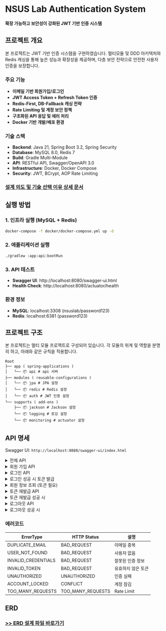 # NSUS Lab Authentication System

**확장 가능하고 보안성이 강화된 JWT 기반 인증 시스템**

## 프로젝트 개요

본 프로젝트는 JWT 기반 인증 시스템을 구현하였습니다.
멀티모듈 및 DDD 아키텍처와 Redis 캐싱을 통해 높은 성능과 확장성을 제공하며, 다층 보안 전략으로 안전한 사용자 인증을 보장합니다.

### 주요 기능
- **이메일 기반 회원가입/로그인**
- **JWT Access Token + Refresh Token 인증**  
- **Redis-First, DB-Fallback 캐싱 전략**
- **Rate Limiting 및 계정 보안 정책**
- **구조화된 API 응답 및 에러 처리**
- **Docker 기반 개발/배포 환경**

### 기술 스택
- **Backend**: Java 21, Spring Boot 3.2, Spring Security
- **Database**: MySQL 8.0, Redis 7
- **Build**: Gradle Multi-Module
- **API**: RESTful API, Swagger/OpenAPI 3.0
- **Infrastructure**: Docker, Docker Compose
- **Security**: JWT, BCrypt, AOP Rate Limiting

###  [설계 의도 및 기술 선택 이유 상세 문서](docs/DESIGN_DECISIONS.md)


## 실행 방법

### 1. 인프라 실행 (MySQL + Redis)
```bash
docker-compose -f docker/docker-compose.yml up -d
```

### 2. 애플리케이션 실행
```bash
./gradlew :app:api:bootRun
```

### 3. API 테스트
- **Swagger UI**: http://localhost:8080/swagger-ui.html
- **Health Check**: http://localhost:8080/actuator/health

### 환경 정보
- **MySQL**: localhost:3308 (nsuslab/password123)
- **Redis**: localhost:6381 (password123)

## 프로젝트 구조
본 프로젝트는 멀티 모듈 프로젝트로 구성되어 있습니다. 각 모듈의 위계 및 역할을 분명히 하고, 아래와 같은 규칙을 적용합니다.

```
Root
├── app ( spring-applications )
│   └── 📦 api # api 서버
├── modules ( reusable-configurations )
│   └── 📦 jpa # JPA 설정
│   └── 📦 redis # Redis 설정
│   └── 📦 auth # JWT 인증 설정
└── supports ( add-ons )
    ├── 📦 jackson # Jackson 설정
    └── 📦 logging # 로깅 설정
    └── 📦 monitoring # actuator 설정
```

## API 명세

Swagger UI: `http://localhost:8080/swagger-ui/index.html`

<details>
<summary> 전체 API</summary>

![API](docs/images/img.png)

</details>


<details>
<summary> 회원 가입 API</summary>

![회원가입](docs/images/register.png)

</details>

<details>
<summary> 로그인 API</summary>

![로그인](docs/images/login.png)

</details>

<details>
<summary>로그인 성공 시 토큰 발급 </summary>

![로그인 성공](docs/images/loginSuccess.png)

</details>

<details>
<summary> 회원 정보 조회 (토큰 필요) </summary>

![정보조회](docs/images/myinfo.png)

</details>

<details>
<summary> 토큰 재발급 API </summary>

![토큰 재발급](docs/images/refresh.png)
</details>

<details>
<summary> 토큰 재발급 성공 시 </summary>

![재발급 성공](docs/images/refreshSuccess.png)
</details>


<details>
<summary> 로그아웃 API </summary>

![로그아웃](docs/images/logout.png)
</details>

<details>
<summary> 로그아웃 성공 시 </summary>

![로그아웃 성공](docs/images/logoutSuccess.png)
</details>


### 에러코드
| ErrorType           | HTTP Status       | 설명         |
|---------------------|-------------------|------------|
| DUPLICATE_EMAIL     | BAD_REQUEST       | 이메일 중복     |
| USER_NOT_FOUND      | BAD_REQUEST       | 사용자 없음     |
| INVALID_CREDENTIALS | BAD_REQUEST       | 잘못된 인증 정보  |
| INVALID_TOKEN       | BAD_REQUEST       | 유효하지 않은 토큰 |
| UNAUTHORIZED        | UNAUTHORIZED      | 인증 실패      |
| ACCOUNT_LOCKED      | CONFLICT          | 계정 잠김      |
| TOO_MANY_REQUESTS   | TOO_MANY_REQUESTS | Rate Limit |


## ERD
### [>> ERD 설계 파일 바로가기](docs/erd.md)


